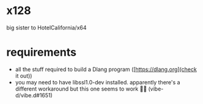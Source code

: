 # x128

big sister to HotelCalifornia/x64

# requirements

- all the stuff required to build a Dlang program ([https://dlang.org](check it out))
- you may need to have libssl1.0-dev installed. apparently there's a different workaround but this one seems to work 🤷‍♀️ (vibe-d/vibe.d#1651)
